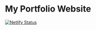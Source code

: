 # My Portfolio Website

[![Netlify Status](https://api.netlify.com/api/v1/badges/f5458d33-76a1-47b5-bac8-0603a6fda86d/deploy-status)](https://app.netlify.com/sites/thirsty-ride-a14eea/deploys)